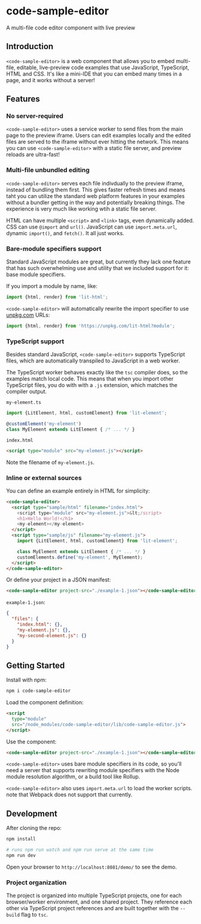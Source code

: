 # code-sample-editor

A multi-file code editor component with live preview

## Introduction

`<code-sample-editor>` is a web component that allows you to embed multi-file, editable, live-preview code examples that use JavaScript, TypeScript, HTML and CSS. It's like a mini-IDE that you can embed many times in a page, and it works without a server!

## Features

### No server-required
`<code-sample-editor>` uses a service worker to send files from the main page to the preview iframe. Users can edit examples locally and the edited files are served to the iframe without ever hitting the network. This means you can use `<code-sample-editor>` with a static file server, and preview reloads are ultra-fast!

### Multi-file unbundled editing

`<code-sample-editor>` serves each file indivdually to the preview iframe, instead of bundling them first. This gives faster refresh times and means taht you can utilize the standard web platform features in your examples without a bundler getting in the way and potentially breaking things. The experience is very much like working wtih a static file server.

HTML can have multiple `<script>` and `<link>` tags, even dynamically added. CSS can use `@import` and `url()`. JavaScript can use `import.meta.url`, dynamic `import()`, and `fetch()`. It all just works.

### Bare-module specifiers support

Standard JavaScript modules are great, but currently they lack one feature that has such overwhelming use and utility that we included support for it: base module specifiers.

If you import a module by name, like:

```js
import {html, render} from 'lit-html';
```

`<code-sample-editor>` will automatically rewrite the import specifier to use [unpkg.com](unpkg.com) URLs:

```js
import {html, render} from 'https://unpkg.com/lit-html?module';
```

### TypeScript support

Besides standard JavaScript, `<code-sample-editor>` supports TypeScript files, which are automatically transpiled to JavaScript in a web worker.

The TypeScript worker behaves exactly like the `tsc` compiler does, so the examples match local code. This means that when you import other TypeScript files, you do with with a `.js` extension, which matches the compiler output.

`my-element.ts`
```ts
import {LitElement, html, customElement} from 'lit-element';

@customElement('my-element')
class MyElement extends LitElement { /* ... */ }
```

`index.html`
```html
<script type="module" src="my-element.js"></script>
```
Note the filename of `my-element.js`.

### Inline or external sources

You can define an example entirely in HTML for simplicity:

```html
<code-sample-editor>
  <script type="sample/html" filename="index.html">
    <script type="module" src="my-element.js">&lt;/script>
    <h1>Hello World!</h1>
    <my-element></my-element>
  </script>
  <script type="sample/js" filename="my-element.js">
    import {LitElement, html, customElement} from 'lit-element';

    class MyElement extends LitElement { /* ... */ }
    customElements.define('my-element', MyElement);
  </script>
</code-sample-editor>
```

Or define your project in a JSON manifest:

```html
<code-sample-editor project-src="./example-1.json"></code-sample-editor>
```

`example-1.json`:
```json
{
  "files": {
    "index.html": {},
    "my-element.js": {},
    "my-second-element.js": {}
  }
}
```

## Getting Started

Install with npm:
```sh
npm i code-sample-editor
```

Load the component definition:
```html
<script
  type="module" 
  src="/node_modules/code-sample-editor/lib/code-sample-editor.js">
</script>
```

Use the component:
```html
<code-sample-editor project-src="./example-1.json"></code-sample-editor>
```

`<code-sample-editor>` uses bare module specifiers in its code, so you'll need a server that supports rewriting module specifiers with the Node module resolution algorithm, or a build tool like Rollup.

`<code-sample-editor>` also uses `import.meta.url` to load the worker scripts. note that Webpack does not support that currently.

## Development

After cloning the repo:
```sh
npm install

# runs npm run watch and npm run serve at the same time
npm run dev
```

Open your browser to `http://localhost:8081/demo/` to see the demo.

### Project organization

The project is organized into multiple TypeScript projects, one for each browser/worker environment, and one shared project. They reference each other via TypeScript project references and are built together with the `--build` flag to `tsc`.
